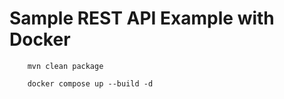 
# Sample REST API Example with Docker 

```
    mvn clean package
    
    docker compose up --build -d
```